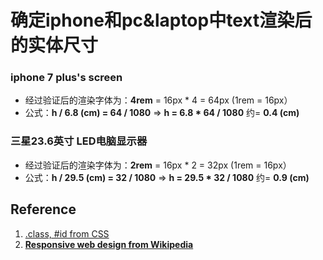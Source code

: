 # 确定iphone和pc&laptop中text渲染后的实体尺寸

### iphone 7 plus's screen

-  经过验证后的渲染字体为：**4rem** = 16px * 4 = 64px (1rem = 16px）
-  公式：**h / 6.8 (cm) = 64 / 1080** => **h = 6.8 * 64 / 1080**  约= **0.4  (cm)**

###  三星23.6英寸 LED电脑显示器

- 经过验证后的渲染字体为：**2rem** = 16px * 2 = 32px (1rem = 16px）
- 公式：**h / 29.5 (cm) = 32 / 1080** => **h = 29.5 * 32 / 1080**  约= **0.9  (cm)**

## Reference
1. [.class, #id from CSS](https://en.wikipedia.org/wiki/CSS)
2. [**Responsive web design from Wikipedia**](https://en.wikipedia.org/wiki/Responsive_web_design)